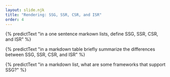 ```yaml
---
layout: slide.njk
title: "Rendering: SSG, SSR, CSR, and ISR"
order: 4
---
```


{% predictText "in a one sentence markown lists, define SSG, SSR, CSR, and ISR" %}

{% predictText "in a markdown table briefly summarize the differences between SSG, SSR, CSR, and ISR" %}

{% predictText "in a markdown list, what are some frameworks that support SSG?" %}